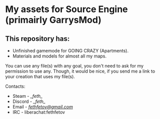 # My assets for Source Engine (primairly GarrysMod)
## This repository has:
- Unfinished gamemode for GOING CRAZY (Apartments).
- Materials and models for almost all my maps.

You can use any file(s) with any goal, you don't need to ask for my permission to use any. Though, it would be nice, if you send me a link to your creation that uses my file(s).

Contacts:
- Steam   - *\_feth\_*
- Discord - *\_feth\_*
- Email   - *fethfetov@gmail.com*
- IRC     - liberachat:fethfetov

